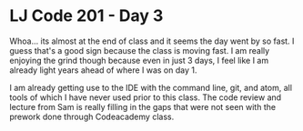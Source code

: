 # LJ Code 201 - Day 3

Whoa... its almost at the end of class and it seems the day went by so fast. I guess that's a good sign because the class is moving fast. I am really enjoying the grind though because even in just 3 days, I feel like I am already light years ahead of where I was on day 1.

I am already getting use to the IDE with the command line, git, and atom, all tools of which I have never used prior to this class. The code review and lecture from Sam is really filling in the gaps that were not seen with the prework done through Codeacademy class.

